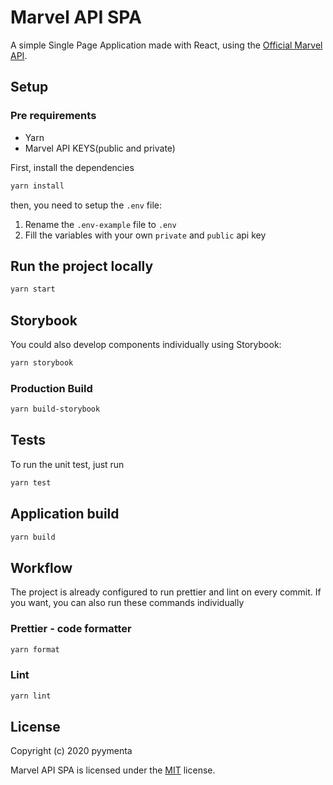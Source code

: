 # Marvel API SPA

A simple Single Page Application made with React, using the [Official Marvel API](https://developer.marvel.com).

## Setup

### Pre requirements

* Yarn
* Marvel API KEYS(public and private)

First, install the dependencies

```sh
yarn install
```

then, you need to setup the `.env` file:

1. Rename the `.env-example` file to `.env`
2. Fill the variables with your own `private` and `public` api key

## Run the project locally

```sh
yarn start
```

## Storybook

You could also develop components individually using Storybook:

```sh
yarn storybook
```

### Production Build

```sh
yarn build-storybook
```

## Tests

To run the unit test, just run

```sh
yarn test
```

## Application build

```sh
yarn build
```

## Workflow

The project is already configured to run prettier and lint on every commit. If you want, you can also run these commands individually

### Prettier - code formatter

```sh
yarn format
```

### Lint

```sh
yarn lint
```

## License

Copyright (c) 2020 pyymenta

Marvel API SPA is licensed under the [MIT](./LICENSE) license.
